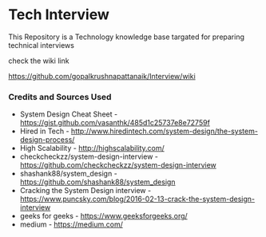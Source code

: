 # Tech Interview
This Repository is a Technology knowledge base targated for preparing technical interviews

check the wiki link

https://github.com/gopalkrushnapattanaik/Interview/wiki

   
   ### Credits and Sources Used
   
   
   * System Design Cheat Sheet  - https://gist.github.com/vasanthk/485d1c25737e8e72759f
   * Hired in Tech - http://www.hiredintech.com/system-design/the-system-design-process/
   * High Scalability - http://highscalability.com/
   * checkcheckzz/system-design-interview - https://github.com/checkcheckzz/system-design-interview
   * shashank88/system_design - https://github.com/shashank88/system_design
   * Cracking the System Design interview - https://www.puncsky.com/blog/2016-02-13-crack-the-system-design-interview
   * geeks for geeks - https://www.geeksforgeeks.org/
   * medium - https://medium.com/
